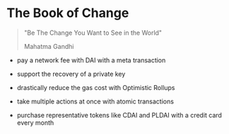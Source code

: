 # The Book of Change

> "Be The Change You Want to See in the World"
>
> Mahatma Gandhi

- pay a network fee with DAI with a meta transaction

- support the recovery of a private key

- drastically reduce the gas cost with Optimistic Rollups

- take multiple actions at once with atomic transactions

- purchase representative tokens like CDAI and PLDAI with a credit card every month
